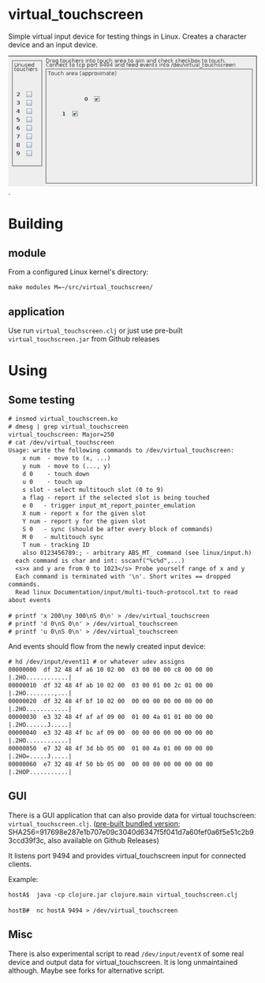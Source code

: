 # virtual_touchscreen

Simple virtual input device for testing things in Linux. Creates a character device and an input device.

![screenshot](screenshot.png).


# Building

## module

From a configured Linux kernel's directory:

    make modules M=~/src/virtual_touchscreen/

## application

Use run `virtual_touchscreen.clj` or just use pre-built `virtual_touchscreen.jar` from Github releases

# Using


## Some testing

```
# insmod virtual_touchscreen.ko
# dmesg | grep virtual_touchscreen
virtual_touchscreen: Major=250
# cat /dev/virtual_touchscreen
Usage: write the following commands to /dev/virtual_touchscreen:
    x num  - move to (x, ...)
    y num  - move to (..., y)
    d 0    - touch down
    u 0    - touch up
    s slot - select multitouch slot (0 to 9)
    a flag - report if the selected slot is being touched
    e 0   - trigger input_mt_report_pointer_emulation
    X num - report x for the given slot
    Y num - report y for the given slot
    S 0   - sync (should be after every block of commands)
    M 0   - multitouch sync
    T num - tracking ID
    also 0123456789:; - arbitrary ABS_MT_ command (see linux/input.h)
  each command is char and int: sscanf("%c%d",...)
  <s>x and y are from 0 to 1023</s> Probe yourself range of x and y
  Each command is terminated with '\n'. Short writes == dropped commands.
  Read linux Documentation/input/multi-touch-protocol.txt to read about events

# printf 'x 200\ny 300\nS 0\n' > /dev/virtual_touchscreen
# printf 'd 0\nS 0\n' > /dev/virtual_touchscreen
# printf 'u 0\nS 0\n' > /dev/virtual_touchscreen
```

And events should flow from the newly created input device:

```
# hd /dev/input/event11 # or whatever udev assigns
00000000  df 32 48 4f a6 10 02 00  03 00 00 00 c8 00 00 00  |.2HO............|
00000010  df 32 48 4f ab 10 02 00  03 00 01 00 2c 01 00 00  |.2HO........,...|
00000020  df 32 48 4f bf 10 02 00  00 00 00 00 00 00 00 00  |.2HO............|
00000030  e3 32 48 4f af af 09 00  01 00 4a 01 01 00 00 00  |.2HO......J.....|
00000040  e3 32 48 4f bc af 09 00  00 00 00 00 00 00 00 00  |.2HO............|
00000050  e7 32 48 4f 3d bb 05 00  01 00 4a 01 00 00 00 00  |.2HO=.....J.....|
00000060  e7 32 48 4f 50 bb 05 00  00 00 00 00 00 00 00 00  |.2HOP...........|
```

## GUI

There is a GUI application that can also provide data for virtual touchscreen: `virtual_touchscreen.clj`. ([pre-built bundled version](https://vi-server.org/pub/virtual_touchscreen.jar); SHA256=917698e287e1b707e09c3040d6347f5f041d7a60fef0a6f5e51c2b93ccd39f3c, also available on Github Releases)

It listens port 9494 and provides virtual_touchscreen input for connected clients.

Example:

    hostA$  java -cp clojure.jar clojure.main virtual_touchscreen.clj

    hostB#  nc hostA 9494 > /dev/virtual_touchscreen

## Misc

There is also experimental script to read `/dev/input/eventX` of some real device and output data for virtual_touchscreen. It is long unmaintained although. Maybe see forks for alternative script.
